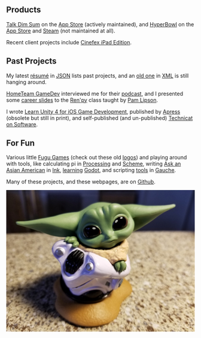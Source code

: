 ## Products

[Talk Dim Sum](talkdimsum) on the [App Store](https://apps.apple.com/us/app/talk-dim-sum/id953929066) (actively maintained), and [HyperBowl](hyperbowl) on the [App Store](https://apps.apple.com/us/app/hyperbowl/id344209253?ign-mpt=uo%3D8) and [Steam](https://store.steampowered.com/app/847530/HyperBowl/) (not maintained at all).

Recent client projects include [Cinefex iPad Edition](https://apps.apple.com/us/app/cinefex/id512379220).

## Past Projects

My latest [résumé](resume) in [JSON](http://jsonresume.org/) lists past projects, and an [old one](resumexml) in [XML](http://github.com/technicat/resumexml) is still hanging around.

[HomeTeam GameDev](https://hometeamgamedev.com/) interviewed me for their [podcast](https://gamedevslikeyou.libsyn.com/phil-chu), and I presented some [career slides](gamedev-slides) to the [Ren'py](https://www.renpy.org/) class taught by [Pam Lipson](https://www.technologyreview.com/innovator/pamela-lipson/).

I wrote [Learn Unity 4 for iOS Game Development](learnunity), published by [Apress](https://link.springer.com/book/10.1007/978-1-4302-4876-7) (obsolete but still in print), and self-published (and un-published) [Technicat on Software](technicat-on-software).

## For Fun

Various little [Fugu Games](fugugames) (check out these old [logos](logos)) and playing around with tools, like calculating pi in [Processing](processing-pi) and [Scheme](http://github.com/technicat/schemish), writing [Ask an Asian American](aaaa) in [Ink](https://www.inklestudios.com/ink/), [learning](http://github.com/technicat/learngodot) [Godot](http://godotengine.org/), and scripting [tools](http://github.com/technicat/schematic) in [Gauche](https://practical-scheme.net/gauche/index.html).

Many of these projects, and these webpages, are on [Github](http://github.com/technicat).

![babyoda](/images/babyyoda.jpg)




